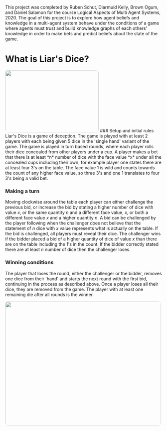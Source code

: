 This project was completed by
Ruben Schut,
Diarmuid Kelly,
Brown Ogum,
and
Daniel Salamon
for the course Logical Aspects of Multi Agent Systems, 2020.
The goal of this project is to explore how agent beliefs and knowledge in a multi-agent system
behave under the conditions of a game where agents must trust and build knowledge graphs of
each others' knowledge in order to make bets and predict beliefs about the state of the game. 
<div id="intro"></div>

# What is Liar's Dice?

<!--<img src={./src/blog/dice-gif.gif} width="200" height="200"/>-->
<img src={./src/blog/liarsdice.jpg} width="300" height="200" style="border-radius: 8px  "/>
### Setup and initial rules
Liar's Dice is a game of deception. The game is played with at least 2 players with each being given 5 dice in the 'single hand' variant of the game.
The game is played in turn based rounds, where each player rolls their dice concealed from other players under a cup.
A player makes a bet that there is at least *n* number of dice with the face value *x*
under all the concealed cups including their own, for example player one states there are
at least four 3's on the table. The face value 1 is wild and counts towards the count of any higher face value,
so three 3's and one 1 translates to four 3's being a valid bet.

### Making a turn
Moving clockwise around the table each player can either challenge the previous bid,
or increase the bid by stating a higher number of dice with value *x*, or the same 
 quantity *n* and a different face value, *x*, or both a different face value *x* and a higher quantity *n*.
 A bid can be challenged by the player following when the challenger does not believe that the
 statement of *n* dice with *x* value represents what is actually on the table. If the bid is challenged, all players must reveal their dice. The challenger wins if the bidder placed a bid of a higher 
 quantity of dice of value *x* than there are on the table including the 1's in the count.
 If the bidder correctly stated there are at least *n* number of dice then the challenger loses.
 
### Winning conditions
The player that loses the round, either the challenger or the bidder, removes one dice from their
'hand' and starts the next round with the first bid, continuing in the process as described above. 
Once a player loses all their dice, they are removed from the game. The player with at least one remaining
die after all rounds is the winner. 
 
 <img src={./src/blog/Slide1.jpg} width="500" height="400" style="border-radius: 8px; "/>
